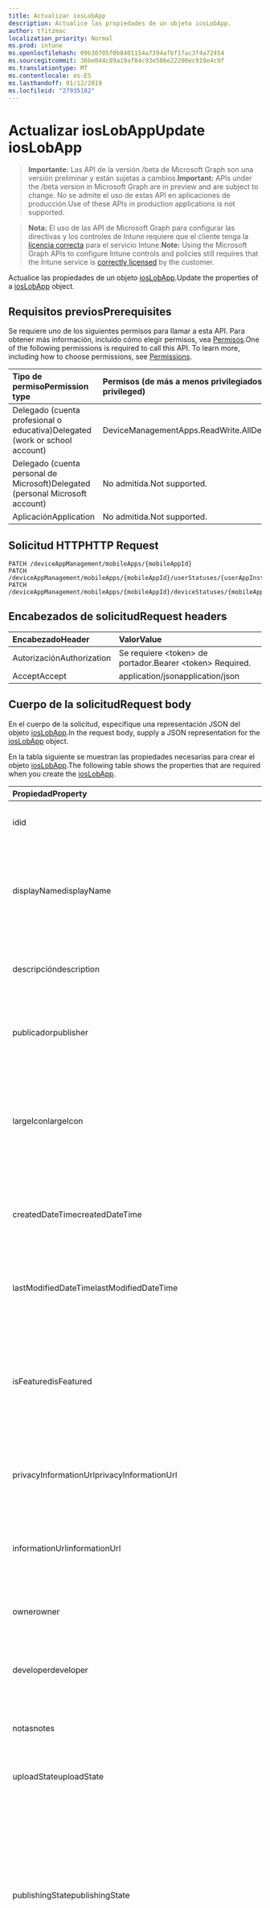 ```yaml
---
title: Actualizar iosLobApp
description: Actualice las propiedades de un objeto iosLobApp.
author: tfitzmac
localization_priority: Normal
ms.prod: intune
ms.openlocfilehash: 09b30705f0b8401154a7394afbf1fac3f4a72454
ms.sourcegitcommit: 36be044c89a19af84c93e586e22200ec919e4c9f
ms.translationtype: MT
ms.contentlocale: es-ES
ms.lasthandoff: 01/12/2019
ms.locfileid: "27935182"
---
```

# <a name="update-ioslobapp"></a><span data-ttu-id="d301f-103">Actualizar iosLobApp</span><span class="sxs-lookup"><span data-stu-id="d301f-103">Update iosLobApp</span></span>

> <span data-ttu-id="d301f-104">**Importante:** Las API de la versión /beta de Microsoft Graph son una versión preliminar y están sujetas a cambios.</span><span class="sxs-lookup"><span data-stu-id="d301f-104">**Important:** APIs under the /beta version in Microsoft Graph are in preview and are subject to change.</span></span> <span data-ttu-id="d301f-105">No se admite el uso de estas API en aplicaciones de producción.</span><span class="sxs-lookup"><span data-stu-id="d301f-105">Use of these APIs in production applications is not supported.</span></span>

> <span data-ttu-id="d301f-106">**Nota:** El uso de las API de Microsoft Graph para configurar las directivas y los controles de Intune requiere que el cliente tenga la [licencia correcta](https://go.microsoft.com/fwlink/?linkid=839381) para el servicio Intune.</span><span class="sxs-lookup"><span data-stu-id="d301f-106">**Note:** Using the Microsoft Graph APIs to configure Intune controls and policies still requires that the Intune service is [correctly licensed](https://go.microsoft.com/fwlink/?linkid=839381) by the customer.</span></span>

<span data-ttu-id="d301f-107">Actualice las propiedades de un objeto [iosLobApp](../resources/intune-apps-ioslobapp.md).</span><span class="sxs-lookup"><span data-stu-id="d301f-107">Update the properties of a [iosLobApp](../resources/intune-apps-ioslobapp.md) object.</span></span>
## <a name="prerequisites"></a><span data-ttu-id="d301f-108">Requisitos previos</span><span class="sxs-lookup"><span data-stu-id="d301f-108">Prerequisites</span></span>
<span data-ttu-id="d301f-p102">Se requiere uno de los siguientes permisos para llamar a esta API. Para obtener más información, incluido cómo elegir permisos, vea [Permisos](/graph/permissions-reference).</span><span class="sxs-lookup"><span data-stu-id="d301f-p102">One of the following permissions is required to call this API. To learn more, including how to choose permissions, see [Permissions](/graph/permissions-reference).</span></span>

|<span data-ttu-id="d301f-111">Tipo de permiso</span><span class="sxs-lookup"><span data-stu-id="d301f-111">Permission type</span></span>|<span data-ttu-id="d301f-112">Permisos (de más a menos privilegiados)</span><span class="sxs-lookup"><span data-stu-id="d301f-112">Permissions (from most to least privileged)</span></span>|
|:---|:---|
|<span data-ttu-id="d301f-113">Delegado (cuenta profesional o educativa)</span><span class="sxs-lookup"><span data-stu-id="d301f-113">Delegated (work or school account)</span></span>|<span data-ttu-id="d301f-114">DeviceManagementApps.ReadWrite.All</span><span class="sxs-lookup"><span data-stu-id="d301f-114">DeviceManagementApps.ReadWrite.All</span></span>|
|<span data-ttu-id="d301f-115">Delegado (cuenta personal de Microsoft)</span><span class="sxs-lookup"><span data-stu-id="d301f-115">Delegated (personal Microsoft account)</span></span>|<span data-ttu-id="d301f-116">No admitida.</span><span class="sxs-lookup"><span data-stu-id="d301f-116">Not supported.</span></span>|
|<span data-ttu-id="d301f-117">Aplicación</span><span class="sxs-lookup"><span data-stu-id="d301f-117">Application</span></span>|<span data-ttu-id="d301f-118">No admitida.</span><span class="sxs-lookup"><span data-stu-id="d301f-118">Not supported.</span></span>|

## <a name="http-request"></a><span data-ttu-id="d301f-119">Solicitud HTTP</span><span class="sxs-lookup"><span data-stu-id="d301f-119">HTTP Request</span></span>
<!-- {
  "blockType": "ignored"
}
-->
``` http
PATCH /deviceAppManagement/mobileApps/{mobileAppId}
PATCH /deviceAppManagement/mobileApps/{mobileAppId}/userStatuses/{userAppInstallStatusId}/app
PATCH /deviceAppManagement/mobileApps/{mobileAppId}/deviceStatuses/{mobileAppInstallStatusId}/app
```

## <a name="request-headers"></a><span data-ttu-id="d301f-120">Encabezados de solicitud</span><span class="sxs-lookup"><span data-stu-id="d301f-120">Request headers</span></span>
|<span data-ttu-id="d301f-121">Encabezado</span><span class="sxs-lookup"><span data-stu-id="d301f-121">Header</span></span>|<span data-ttu-id="d301f-122">Valor</span><span class="sxs-lookup"><span data-stu-id="d301f-122">Value</span></span>|
|:---|:---|
|<span data-ttu-id="d301f-123">Autorización</span><span class="sxs-lookup"><span data-stu-id="d301f-123">Authorization</span></span>|<span data-ttu-id="d301f-124">Se requiere &lt;token&gt; de portador.</span><span class="sxs-lookup"><span data-stu-id="d301f-124">Bearer &lt;token&gt; Required.</span></span>|
|<span data-ttu-id="d301f-125">Accept</span><span class="sxs-lookup"><span data-stu-id="d301f-125">Accept</span></span>|<span data-ttu-id="d301f-126">application/json</span><span class="sxs-lookup"><span data-stu-id="d301f-126">application/json</span></span>|

## <a name="request-body"></a><span data-ttu-id="d301f-127">Cuerpo de la solicitud</span><span class="sxs-lookup"><span data-stu-id="d301f-127">Request body</span></span>
<span data-ttu-id="d301f-128">En el cuerpo de la solicitud, especifique una representación JSON del objeto [iosLobApp](../resources/intune-apps-ioslobapp.md).</span><span class="sxs-lookup"><span data-stu-id="d301f-128">In the request body, supply a JSON representation for the [iosLobApp](../resources/intune-apps-ioslobapp.md) object.</span></span>

<span data-ttu-id="d301f-129">En la tabla siguiente se muestran las propiedades necesarias para crear el objeto [iosLobApp](../resources/intune-apps-ioslobapp.md).</span><span class="sxs-lookup"><span data-stu-id="d301f-129">The following table shows the properties that are required when you create the [iosLobApp](../resources/intune-apps-ioslobapp.md).</span></span>

|<span data-ttu-id="d301f-130">Propiedad</span><span class="sxs-lookup"><span data-stu-id="d301f-130">Property</span></span>|<span data-ttu-id="d301f-131">Tipo</span><span class="sxs-lookup"><span data-stu-id="d301f-131">Type</span></span>|<span data-ttu-id="d301f-132">Descripción</span><span class="sxs-lookup"><span data-stu-id="d301f-132">Description</span></span>|
|:---|:---|:---|
|<span data-ttu-id="d301f-133">id</span><span class="sxs-lookup"><span data-stu-id="d301f-133">id</span></span>|<span data-ttu-id="d301f-134">Cadena</span><span class="sxs-lookup"><span data-stu-id="d301f-134">String</span></span>|<span data-ttu-id="d301f-135">Clave de la entidad.</span><span class="sxs-lookup"><span data-stu-id="d301f-135">Key of the entity.</span></span> <span data-ttu-id="d301f-136">Heredado de [mobileApp](../resources/intune-apps-mobileapp.md).</span><span class="sxs-lookup"><span data-stu-id="d301f-136">Inherited from [mobileApp](../resources/intune-apps-mobileapp.md)</span></span>|
|<span data-ttu-id="d301f-137">displayName</span><span class="sxs-lookup"><span data-stu-id="d301f-137">displayName</span></span>|<span data-ttu-id="d301f-138">Cadena</span><span class="sxs-lookup"><span data-stu-id="d301f-138">String</span></span>|<span data-ttu-id="d301f-139">Título de la aplicación importado o proporcionado por el administrador.</span><span class="sxs-lookup"><span data-stu-id="d301f-139">The admin provided or imported title of the app.</span></span> <span data-ttu-id="d301f-140">Heredado de [mobileApp](../resources/intune-apps-mobileapp.md).</span><span class="sxs-lookup"><span data-stu-id="d301f-140">Inherited from [mobileApp](../resources/intune-apps-mobileapp.md)</span></span>|
|<span data-ttu-id="d301f-141">descripción</span><span class="sxs-lookup"><span data-stu-id="d301f-141">description</span></span>|<span data-ttu-id="d301f-142">Cadena</span><span class="sxs-lookup"><span data-stu-id="d301f-142">String</span></span>|<span data-ttu-id="d301f-143">Descripción de la aplicación.</span><span class="sxs-lookup"><span data-stu-id="d301f-143">The description of the app.</span></span> <span data-ttu-id="d301f-144">Heredado de [mobileApp](../resources/intune-apps-mobileapp.md).</span><span class="sxs-lookup"><span data-stu-id="d301f-144">Inherited from [mobileApp](../resources/intune-apps-mobileapp.md)</span></span>|
|<span data-ttu-id="d301f-145">publicador</span><span class="sxs-lookup"><span data-stu-id="d301f-145">publisher</span></span>|<span data-ttu-id="d301f-146">Cadena</span><span class="sxs-lookup"><span data-stu-id="d301f-146">String</span></span>|<span data-ttu-id="d301f-147">Publicador de la aplicación.</span><span class="sxs-lookup"><span data-stu-id="d301f-147">The publisher of the app.</span></span> <span data-ttu-id="d301f-148">Heredado de [mobileApp](../resources/intune-apps-mobileapp.md).</span><span class="sxs-lookup"><span data-stu-id="d301f-148">Inherited from [mobileApp](../resources/intune-apps-mobileapp.md)</span></span>|
|<span data-ttu-id="d301f-149">largeIcon</span><span class="sxs-lookup"><span data-stu-id="d301f-149">largeIcon</span></span>|[<span data-ttu-id="d301f-150">mimeContent</span><span class="sxs-lookup"><span data-stu-id="d301f-150">mimeContent</span></span>](../resources/intune-shared-mimecontent.md)|<span data-ttu-id="d301f-151">Icono grande que se mostrará en los detalles de la aplicación y se usa para cargar el icono.</span><span class="sxs-lookup"><span data-stu-id="d301f-151">The large icon, to be displayed in the app details and used for upload of the icon.</span></span> <span data-ttu-id="d301f-152">Heredado de [mobileApp](../resources/intune-apps-mobileapp.md).</span><span class="sxs-lookup"><span data-stu-id="d301f-152">Inherited from [mobileApp](../resources/intune-apps-mobileapp.md)</span></span>|
|<span data-ttu-id="d301f-153">createdDateTime</span><span class="sxs-lookup"><span data-stu-id="d301f-153">createdDateTime</span></span>|<span data-ttu-id="d301f-154">DateTimeOffset</span><span class="sxs-lookup"><span data-stu-id="d301f-154">DateTimeOffset</span></span>|<span data-ttu-id="d301f-155">Fecha y hora de creación de la aplicación.</span><span class="sxs-lookup"><span data-stu-id="d301f-155">The date and time the app was created.</span></span> <span data-ttu-id="d301f-156">Heredado de [mobileApp](../resources/intune-apps-mobileapp.md).</span><span class="sxs-lookup"><span data-stu-id="d301f-156">Inherited from [mobileApp](../resources/intune-apps-mobileapp.md)</span></span>|
|<span data-ttu-id="d301f-157">lastModifiedDateTime</span><span class="sxs-lookup"><span data-stu-id="d301f-157">lastModifiedDateTime</span></span>|<span data-ttu-id="d301f-158">DateTimeOffset</span><span class="sxs-lookup"><span data-stu-id="d301f-158">DateTimeOffset</span></span>|<span data-ttu-id="d301f-159">Fecha y hora de la última modificación de la aplicación.</span><span class="sxs-lookup"><span data-stu-id="d301f-159">The date and time the app was last modified.</span></span> <span data-ttu-id="d301f-160">Heredado de [mobileApp](../resources/intune-apps-mobileapp.md).</span><span class="sxs-lookup"><span data-stu-id="d301f-160">Inherited from [mobileApp](../resources/intune-apps-mobileapp.md)</span></span>|
|<span data-ttu-id="d301f-161">isFeatured</span><span class="sxs-lookup"><span data-stu-id="d301f-161">isFeatured</span></span>|<span data-ttu-id="d301f-162">Booleano</span><span class="sxs-lookup"><span data-stu-id="d301f-162">Boolean</span></span>|<span data-ttu-id="d301f-163">Valor que indica si el administrador ha marcado la aplicación como destacada. Heredado de [mobileApp](../resources/intune-apps-mobileapp.md).</span><span class="sxs-lookup"><span data-stu-id="d301f-163">The value indicating whether the app is marked as featured by the admin. Inherited from [mobileApp](../resources/intune-apps-mobileapp.md)</span></span>|
|<span data-ttu-id="d301f-164">privacyInformationUrl</span><span class="sxs-lookup"><span data-stu-id="d301f-164">privacyInformationUrl</span></span>|<span data-ttu-id="d301f-165">Cadena</span><span class="sxs-lookup"><span data-stu-id="d301f-165">String</span></span>|<span data-ttu-id="d301f-166">La dirección URL de la declaración de privacidad.</span><span class="sxs-lookup"><span data-stu-id="d301f-166">The privacy statement Url.</span></span> <span data-ttu-id="d301f-167">Heredado de [mobileApp](../resources/intune-apps-mobileapp.md).</span><span class="sxs-lookup"><span data-stu-id="d301f-167">Inherited from [mobileApp](../resources/intune-apps-mobileapp.md)</span></span>|
|<span data-ttu-id="d301f-168">informationUrl</span><span class="sxs-lookup"><span data-stu-id="d301f-168">informationUrl</span></span>|<span data-ttu-id="d301f-169">Cadena</span><span class="sxs-lookup"><span data-stu-id="d301f-169">String</span></span>|<span data-ttu-id="d301f-170">La dirección URL para obtener más información.</span><span class="sxs-lookup"><span data-stu-id="d301f-170">The more information Url.</span></span> <span data-ttu-id="d301f-171">Heredado de [mobileApp](../resources/intune-apps-mobileapp.md).</span><span class="sxs-lookup"><span data-stu-id="d301f-171">Inherited from [mobileApp](../resources/intune-apps-mobileapp.md)</span></span>|
|<span data-ttu-id="d301f-172">owner</span><span class="sxs-lookup"><span data-stu-id="d301f-172">owner</span></span>|<span data-ttu-id="d301f-173">Cadena</span><span class="sxs-lookup"><span data-stu-id="d301f-173">String</span></span>|<span data-ttu-id="d301f-174">Propietario de la aplicación.</span><span class="sxs-lookup"><span data-stu-id="d301f-174">The owner of the app.</span></span> <span data-ttu-id="d301f-175">Heredado de [mobileApp](../resources/intune-apps-mobileapp.md).</span><span class="sxs-lookup"><span data-stu-id="d301f-175">Inherited from [mobileApp](../resources/intune-apps-mobileapp.md)</span></span>|
|<span data-ttu-id="d301f-176">developer</span><span class="sxs-lookup"><span data-stu-id="d301f-176">developer</span></span>|<span data-ttu-id="d301f-177">Cadena</span><span class="sxs-lookup"><span data-stu-id="d301f-177">String</span></span>|<span data-ttu-id="d301f-178">Desarrollador de la aplicación.</span><span class="sxs-lookup"><span data-stu-id="d301f-178">The developer of the app.</span></span> <span data-ttu-id="d301f-179">Heredado de [mobileApp](../resources/intune-apps-mobileapp.md).</span><span class="sxs-lookup"><span data-stu-id="d301f-179">Inherited from [mobileApp](../resources/intune-apps-mobileapp.md)</span></span>|
|<span data-ttu-id="d301f-180">notas</span><span class="sxs-lookup"><span data-stu-id="d301f-180">notes</span></span>|<span data-ttu-id="d301f-181">Cadena</span><span class="sxs-lookup"><span data-stu-id="d301f-181">String</span></span>|<span data-ttu-id="d301f-182">Notas de la aplicación.</span><span class="sxs-lookup"><span data-stu-id="d301f-182">Notes for the app.</span></span> <span data-ttu-id="d301f-183">Heredado de [mobileApp](../resources/intune-apps-mobileapp.md).</span><span class="sxs-lookup"><span data-stu-id="d301f-183">Inherited from [mobileApp](../resources/intune-apps-mobileapp.md)</span></span>|
|<span data-ttu-id="d301f-184">uploadState</span><span class="sxs-lookup"><span data-stu-id="d301f-184">uploadState</span></span>|<span data-ttu-id="d301f-185">Int32</span><span class="sxs-lookup"><span data-stu-id="d301f-185">Int32</span></span>|<span data-ttu-id="d301f-186">El estado de carga.</span><span class="sxs-lookup"><span data-stu-id="d301f-186">The upload state.</span></span> <span data-ttu-id="d301f-187">Heredado de [mobileApp](../resources/intune-apps-mobileapp.md).</span><span class="sxs-lookup"><span data-stu-id="d301f-187">Inherited from [mobileApp](../resources/intune-apps-mobileapp.md)</span></span>|
|<span data-ttu-id="d301f-188">publishingState</span><span class="sxs-lookup"><span data-stu-id="d301f-188">publishingState</span></span>|[<span data-ttu-id="d301f-189">mobileAppPublishingState</span><span class="sxs-lookup"><span data-stu-id="d301f-189">mobileAppPublishingState</span></span>](../resources/intune-apps-mobileapppublishingstate.md)|<span data-ttu-id="d301f-190">Estado de publicación de la aplicación.</span><span class="sxs-lookup"><span data-stu-id="d301f-190">The publishing state for the app.</span></span> <span data-ttu-id="d301f-191">La aplicación no puede asignarse a menos que se publique.</span><span class="sxs-lookup"><span data-stu-id="d301f-191">The app cannot be assigned unless the app is published.</span></span> <span data-ttu-id="d301f-192">Se hereda de [mobileApp](../resources/intune-apps-mobileapp.md).</span><span class="sxs-lookup"><span data-stu-id="d301f-192">Inherited from [mobileApp](../resources/intune-apps-mobileapp.md).</span></span> <span data-ttu-id="d301f-193">Los valores posibles son: `notPublished`, `processing` y `published`.</span><span class="sxs-lookup"><span data-stu-id="d301f-193">Possible values are: `notPublished`, `processing`, `published`.</span></span>|
|<span data-ttu-id="d301f-194">committedContentVersion</span><span class="sxs-lookup"><span data-stu-id="d301f-194">committedContentVersion</span></span>|<span data-ttu-id="d301f-195">Cadena</span><span class="sxs-lookup"><span data-stu-id="d301f-195">String</span></span>|<span data-ttu-id="d301f-196">Versión interna del contenido confirmado.</span><span class="sxs-lookup"><span data-stu-id="d301f-196">The internal committed content version.</span></span> <span data-ttu-id="d301f-197">Heredado de [mobileLobApp](../resources/intune-apps-mobilelobapp.md).</span><span class="sxs-lookup"><span data-stu-id="d301f-197">Inherited from [mobileLobApp](../resources/intune-apps-mobilelobapp.md)</span></span>|
|<span data-ttu-id="d301f-198">fileName</span><span class="sxs-lookup"><span data-stu-id="d301f-198">fileName</span></span>|<span data-ttu-id="d301f-199">Cadena</span><span class="sxs-lookup"><span data-stu-id="d301f-199">String</span></span>|<span data-ttu-id="d301f-200">Nombre del archivo de la aplicación de LOB principal.</span><span class="sxs-lookup"><span data-stu-id="d301f-200">The name of the main Lob application file.</span></span> <span data-ttu-id="d301f-201">Heredado de [mobileLobApp](../resources/intune-apps-mobilelobapp.md).</span><span class="sxs-lookup"><span data-stu-id="d301f-201">Inherited from [mobileLobApp](../resources/intune-apps-mobilelobapp.md)</span></span>|
|<span data-ttu-id="d301f-202">size</span><span class="sxs-lookup"><span data-stu-id="d301f-202">size</span></span>|<span data-ttu-id="d301f-203">Int64</span><span class="sxs-lookup"><span data-stu-id="d301f-203">Int64</span></span>|<span data-ttu-id="d301f-204">Tamaño total, incluidos todos los archivos cargados.</span><span class="sxs-lookup"><span data-stu-id="d301f-204">The total size, including all uploaded files.</span></span> <span data-ttu-id="d301f-205">Heredado de [mobileLobApp](../resources/intune-apps-mobilelobapp.md).</span><span class="sxs-lookup"><span data-stu-id="d301f-205">Inherited from [mobileLobApp](../resources/intune-apps-mobilelobapp.md)</span></span>|
|<span data-ttu-id="d301f-206">bundleId</span><span class="sxs-lookup"><span data-stu-id="d301f-206">bundleId</span></span>|<span data-ttu-id="d301f-207">Cadena</span><span class="sxs-lookup"><span data-stu-id="d301f-207">String</span></span>|<span data-ttu-id="d301f-208">Nombre de la identidad.</span><span class="sxs-lookup"><span data-stu-id="d301f-208">The Identity Name.</span></span>|
|<span data-ttu-id="d301f-209">applicableDeviceType</span><span class="sxs-lookup"><span data-stu-id="d301f-209">applicableDeviceType</span></span>|[<span data-ttu-id="d301f-210">iosDeviceType</span><span class="sxs-lookup"><span data-stu-id="d301f-210">iosDeviceType</span></span>](../resources/intune-apps-iosdevicetype.md)|<span data-ttu-id="d301f-211">Arquitectura de iOS en la que se puede ejecutar esta aplicación.</span><span class="sxs-lookup"><span data-stu-id="d301f-211">The iOS architecture for which this app can run on.</span></span>|
|<span data-ttu-id="d301f-212">minimumSupportedOperatingSystem</span><span class="sxs-lookup"><span data-stu-id="d301f-212">minimumSupportedOperatingSystem</span></span>|[<span data-ttu-id="d301f-213">iosMinimumOperatingSystem</span><span class="sxs-lookup"><span data-stu-id="d301f-213">iosMinimumOperatingSystem</span></span>](../resources/intune-apps-iosminimumoperatingsystem.md)|<span data-ttu-id="d301f-214">Valor del sistema operativo mínimo aplicable.</span><span class="sxs-lookup"><span data-stu-id="d301f-214">The value for the minimum applicable operating system.</span></span>|
|<span data-ttu-id="d301f-215">expirationDateTime</span><span class="sxs-lookup"><span data-stu-id="d301f-215">expirationDateTime</span></span>|<span data-ttu-id="d301f-216">DateTimeOffset</span><span class="sxs-lookup"><span data-stu-id="d301f-216">DateTimeOffset</span></span>|<span data-ttu-id="d301f-217">Fecha de expiración.</span><span class="sxs-lookup"><span data-stu-id="d301f-217">The expiration time.</span></span>|
|<span data-ttu-id="d301f-218">versionNumber</span><span class="sxs-lookup"><span data-stu-id="d301f-218">versionNumber</span></span>|<span data-ttu-id="d301f-219">Cadena</span><span class="sxs-lookup"><span data-stu-id="d301f-219">String</span></span>|<span data-ttu-id="d301f-220">El número de la versión de la aplicación de línea de negocio (LoB) de iOS.</span><span class="sxs-lookup"><span data-stu-id="d301f-220">The version number of iOS Line of Business (LoB) app.</span></span>|
|<span data-ttu-id="d301f-221">buildNumber</span><span class="sxs-lookup"><span data-stu-id="d301f-221">buildNumber</span></span>|<span data-ttu-id="d301f-222">Cadena</span><span class="sxs-lookup"><span data-stu-id="d301f-222">String</span></span>|<span data-ttu-id="d301f-223">El número de compilación de la aplicación de línea de negocio (LoB) de iOS.</span><span class="sxs-lookup"><span data-stu-id="d301f-223">The build number of iOS Line of Business (LoB) app.</span></span>|
|<span data-ttu-id="d301f-224">identityVersion</span><span class="sxs-lookup"><span data-stu-id="d301f-224">identityVersion</span></span>|<span data-ttu-id="d301f-225">Cadena</span><span class="sxs-lookup"><span data-stu-id="d301f-225">String</span></span>|<span data-ttu-id="d301f-226">Versión de la identidad.</span><span class="sxs-lookup"><span data-stu-id="d301f-226">The identity version.</span></span>|



## <a name="response"></a><span data-ttu-id="d301f-227">Respuesta</span><span class="sxs-lookup"><span data-stu-id="d301f-227">Response</span></span>
<span data-ttu-id="d301f-228">Si se ejecuta correctamente, este método devuelve un código de respuesta `200 OK` y un objeto [iosLobApp](../resources/intune-apps-ioslobapp.md) actualizado en el cuerpo de la respuesta.</span><span class="sxs-lookup"><span data-stu-id="d301f-228">If successful, this method returns a `200 OK` response code and an updated [iosLobApp](../resources/intune-apps-ioslobapp.md) object in the response body.</span></span>

## <a name="example"></a><span data-ttu-id="d301f-229">Ejemplo</span><span class="sxs-lookup"><span data-stu-id="d301f-229">Example</span></span>
### <a name="request"></a><span data-ttu-id="d301f-230">Solicitud</span><span class="sxs-lookup"><span data-stu-id="d301f-230">Request</span></span>
<span data-ttu-id="d301f-231">Aquí tiene un ejemplo de la solicitud.</span><span class="sxs-lookup"><span data-stu-id="d301f-231">Here is an example of the request.</span></span>
``` http
PATCH https://graph.microsoft.com/beta/deviceAppManagement/mobileApps/{mobileAppId}
Content-type: application/json
Content-length: 1295

{
  "displayName": "Display Name value",
  "description": "Description value",
  "publisher": "Publisher value",
  "largeIcon": {
    "@odata.type": "microsoft.graph.mimeContent",
    "type": "Type value",
    "value": "dmFsdWU="
  },
  "lastModifiedDateTime": "2017-01-01T00:00:35.1329464-08:00",
  "isFeatured": true,
  "privacyInformationUrl": "https://example.com/privacyInformationUrl/",
  "informationUrl": "https://example.com/informationUrl/",
  "owner": "Owner value",
  "developer": "Developer value",
  "notes": "Notes value",
  "uploadState": 11,
  "publishingState": "processing",
  "committedContentVersion": "Committed Content Version value",
  "fileName": "File Name value",
  "size": 4,
  "bundleId": "Bundle Id value",
  "applicableDeviceType": {
    "@odata.type": "microsoft.graph.iosDeviceType",
    "iPad": true,
    "iPhoneAndIPod": true
  },
  "minimumSupportedOperatingSystem": {
    "@odata.type": "microsoft.graph.iosMinimumOperatingSystem",
    "v8_0": true,
    "v9_0": true,
    "v10_0": true,
    "v11_0": true,
    "v12_0": true
  },
  "expirationDateTime": "2016-12-31T23:57:57.2481234-08:00",
  "versionNumber": "Version Number value",
  "buildNumber": "Build Number value",
  "identityVersion": "Identity Version value"
}
```

### <a name="response"></a><span data-ttu-id="d301f-232">Respuesta</span><span class="sxs-lookup"><span data-stu-id="d301f-232">Response</span></span>
<span data-ttu-id="d301f-p120">Aquí tiene un ejemplo de la respuesta. Nota: Puede que el objeto de respuesta que aparece aquí se trunque para abreviar. Todas las propiedades se devolverán de una llamada real.</span><span class="sxs-lookup"><span data-stu-id="d301f-p120">Here is an example of the response. Note: The response object shown here may be truncated for brevity. All of the properties will be returned from an actual call.</span></span>
``` http
HTTP/1.1 200 OK
Content-Type: application/json
Content-Length: 1451

{
  "@odata.type": "#microsoft.graph.iosLobApp",
  "id": "b34052ea-52ea-b340-ea52-40b3ea5240b3",
  "displayName": "Display Name value",
  "description": "Description value",
  "publisher": "Publisher value",
  "largeIcon": {
    "@odata.type": "microsoft.graph.mimeContent",
    "type": "Type value",
    "value": "dmFsdWU="
  },
  "createdDateTime": "2017-01-01T00:02:43.5775965-08:00",
  "lastModifiedDateTime": "2017-01-01T00:00:35.1329464-08:00",
  "isFeatured": true,
  "privacyInformationUrl": "https://example.com/privacyInformationUrl/",
  "informationUrl": "https://example.com/informationUrl/",
  "owner": "Owner value",
  "developer": "Developer value",
  "notes": "Notes value",
  "uploadState": 11,
  "publishingState": "processing",
  "committedContentVersion": "Committed Content Version value",
  "fileName": "File Name value",
  "size": 4,
  "bundleId": "Bundle Id value",
  "applicableDeviceType": {
    "@odata.type": "microsoft.graph.iosDeviceType",
    "iPad": true,
    "iPhoneAndIPod": true
  },
  "minimumSupportedOperatingSystem": {
    "@odata.type": "microsoft.graph.iosMinimumOperatingSystem",
    "v8_0": true,
    "v9_0": true,
    "v10_0": true,
    "v11_0": true,
    "v12_0": true
  },
  "expirationDateTime": "2016-12-31T23:57:57.2481234-08:00",
  "versionNumber": "Version Number value",
  "buildNumber": "Build Number value",
  "identityVersion": "Identity Version value"
}
```





